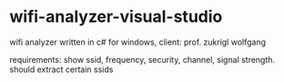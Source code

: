 # wifi-analyzer-visual-studio
wifi analyzer written in c# for windows, client: prof. zukrigl wolfgang

requirements: show ssid, frequency, security, channel, signal strength. should extract certain ssids
